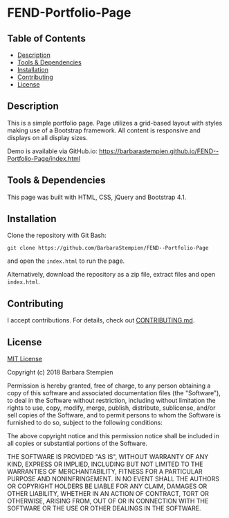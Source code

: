 # FEND-Portfolio-Page

## Table of Contents

* [Description](#description)
* [Tools & Dependencies](#tools)
* [Installation](#Installation)
* [Contributing](#contributing)
* [License](#license)

## Description

This is a simple portfolio page. Page utilizes a grid-based layout with styles making use of a Bootstrap framework. All content is responsive and displays on all display sizes.

Demo is available via GitHub.io: https://barbarastempien.github.io/FEND--Portfolio-Page/index.html

## Tools & Dependencies

This page was built with HTML, CSS, jQuery and Bootstrap 4.1.

## Installation

Clone the repository with Git Bash:  
  
`git clone https://github.com/BarbaraStempien/FEND--Portfolio-Page`  
  
and open the `index.html` to run the page.

Alternatively, download the repository as a zip file, extract files and open `index.html`.

## Contributing

I accept contributions. For details, check out [CONTRIBUTING.md](CONTRIBUTING.md).

## License

[MIT License](LICENSE)

Copyright (c) 2018 Barbara Stempien

Permission is hereby granted, free of charge, to any person obtaining a copy of this software and associated documentation files (the "Software"), to deal in the Software without restriction, including without limitation the rights to use, copy, modify, merge, publish, distribute, sublicense, and/or sell copies of the Software, and to permit persons to whom the Software is furnished to do so, subject to the following conditions:

The above copyright notice and this permission notice shall be included in all copies or substantial portions of the Software.

THE SOFTWARE IS PROVIDED "AS IS", WITHOUT WARRANTY OF ANY KIND, EXPRESS OR IMPLIED, INCLUDING BUT NOT LIMITED TO THE WARRANTIES OF MERCHANTABILITY, FITNESS FOR A PARTICULAR PURPOSE AND NONINFRINGEMENT. IN NO EVENT SHALL THE AUTHORS OR COPYRIGHT HOLDERS BE LIABLE FOR ANY CLAIM, DAMAGES OR OTHER LIABILITY, WHETHER IN AN ACTION OF CONTRACT, TORT OR OTHERWISE, ARISING FROM, OUT OF OR IN CONNECTION WITH THE SOFTWARE OR THE USE OR OTHER DEALINGS IN THE SOFTWARE.